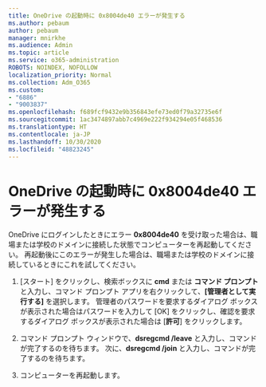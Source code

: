 ```yaml
---
title: OneDrive の起動時に 0x8004de40 エラーが発生する
ms.author: pebaum
author: pebaum
manager: mnirkhe
ms.audience: Admin
ms.topic: article
ms.service: o365-administration
ROBOTS: NOINDEX, NOFOLLOW
localization_priority: Normal
ms.collection: Adm_O365
ms.custom:
- "6886"
- "9003837"
ms.openlocfilehash: f689fcf9432e9b356843efe73ed0f79a32735e6f
ms.sourcegitcommit: 1ac3474897abb7c4969e222f934294e05f468536
ms.translationtype: HT
ms.contentlocale: ja-JP
ms.lasthandoff: 10/30/2020
ms.locfileid: "48823245"
---
```

# <a name="0x8004de40-error-when-launching-onedrive"></a>OneDrive の起動時に 0x8004de40 エラーが発生する

OneDrive にログインしたときにエラー **0x8004de40** を受け取った場合は、職場または学校のドメインに接続した状態でコンピューターを再起動してください。 再起動後にこのエラーが発生した場合は、職場または学校のドメインに接続しているときにこれを試してください。

1. [スタート] をクリックし、検索ボックスに **cmd** または **コマンド プロンプト** と入力し、コマンド プロンプト アプリを右クリックして、**[管理者として実行する]** を選択します。 管理者のパスワードを要求するダイアログ ボックスが表示された場合はパスワードを入力して [OK] をクリックし、確認を要求するダイアログ ボックスが表示された場合は [**許可**] をクリックします。  

2. コマンド プロンプト ウィンドウで、**dsregcmd /leave** と入力し、コマンドが完了するのを待ちます。 次に、**dsregcmd /join** と入力し、コマンドが完了するのを待ちます。
3. コンピューターを再起動します。
